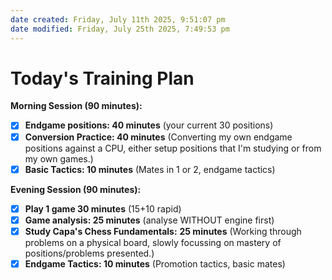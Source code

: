 ```yaml
---
date created: Friday, July 11th 2025, 9:51:07 pm
date modified: Friday, July 25th 2025, 7:49:53 pm
---
```


# Today's Training Plan


**Morning Session (90 minutes):**
- [x] **Endgame positions: 40 minutes** (your current 30 positions)
- [x] **Conversion Practice: 40 minutes** (Converting my own endgame positions against a CPU, either setup positions that I'm studying or from my own games.)
- [x] **Basic Tactics: 10 minutes** (Mates in 1 or 2, endgame tactics)

**Evening Session (90 minutes):**
- [x] **Play 1 game 30 minutes** (15+10 rapid)
- [x] **Game analysis: 25 minutes** (analyse WITHOUT engine first)
- [x] **Study Capa's Chess Fundamentals:** **25 minutes** (Working through problems on a physical board, slowly focussing on mastery of positions/problems presented.)
- [x] **Endgame Tactics: 10 minutes** (Promotion tactics, basic mates)
